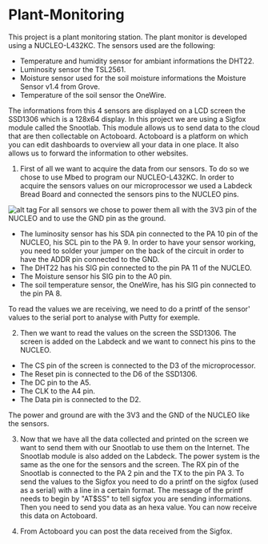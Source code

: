 # Plant-Monitoring
This project is a plant monitoring station.
The plant monitor is developed using a NUCLEO-L432KC.
The sensors used are the following:
- Temperature and humidity sensor for ambiant informations the DHT22.
- Luminosity sensor the TSL2561.
- Moisture sensor used for the soil moisture informations the Moisture Sensor v1.4 from Grove.
- Temperature of the soil sensor the OneWire.

The informations from this 4 sensors are displayed on a LCD screen the SSD1306 which is a 128x64 display.
In this project we are using a Sigfox module called the Snootlab. 
This module allows us to send data to the cloud that are then collectable on Actoboard.
Actoboard is a platform on which you can edit dashboards to overview all your data in one place.
It also allows us to forward the information to other websites.

1. First of all we want to acquire the data from our sensors. 
To do so we chose to use Mbed to program our NUCLEO-L432KC.
In order to acquire the sensors values on our microprocessor we used a Labdeck Bread Board and connected the sensors pins to the NUCLEO pins.

![alt tag](https://user-images.githubusercontent.com/31851288/35196651-446d266a-fed5-11e7-87d6-69debb05b10d.png)
For all sensors we chose to power them all with the 3V3 pin of the NUCLEO and to use the GND pin as the ground.
- The luminosity sensor has his SDA pin connected to the PA 10 pin of the NUCLEO, his SCL pin to the PA 9. In order to have your sensor working, you need to solder your jumper on the back of the circuit in order to have the ADDR pin connected to the GND.
- The DHT22 has his SIG pin connected to the pin PA 11 of the NUCLEO.
- The Moisture sensor his SIG pin to the A0 pin.
- The soil temperature sensor, the OneWire, has his SIG pin connected to the pin PA 8.

To read the values we are receiving, we need to do a printf of the sensor' values to the serial port to analyse with Putty for exemple.

2. Then we want to read the values on the screen the SSD1306.
The screen is added on the Labdeck and we want to connect his pins to the NUCLEO.
- The CS pin of the screen is connected to the D3 of the microprocessor.
- The Reset pin is connected to the D6 of the SSD1306.
- The DC pin to the A5.
- The CLK to the A4 pin.
- The Data pin is connected to the D2.

The power and ground are with the 3V3 and the GND of the NUCLEO like the sensors.

3. Now that we have all the data collected and printed on the screen we want to send them with our Snootlab to use them on the Internet.
The Snootlab module is also added on the Labdeck.
The power system is the same as the one for the sensors and the screen.
The RX pin of the Snootlab is connected to the PA 2 pin and the TX to the pin PA 3.
To send the values to the Sigfox you need to do a printf on the sigfox (used as a serial) with a line in a certain format.
The message of the printf needs to begin by "AT$SS" to tell sigfox you are sending informations.
Then you need to send you data as an hexa value.
You can now receive this data on Actoboard.

4. From Actoboard you can post the data received from the Sigfox.

